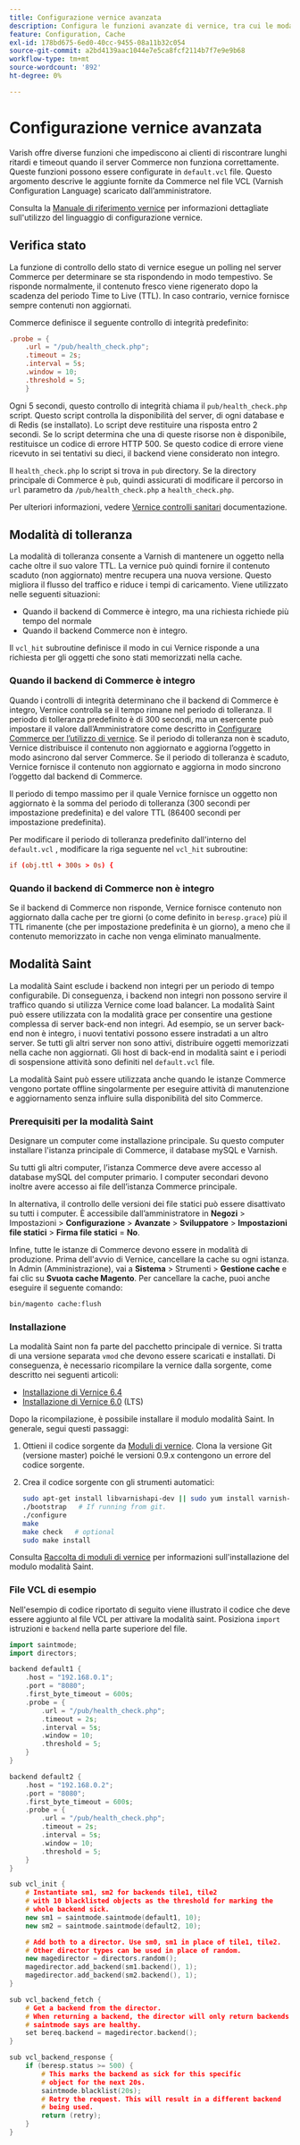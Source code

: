 ```yaml
---
title: Configurazione vernice avanzata
description: Configura le funzioni avanzate di vernice, tra cui le modalità di controllo dello stato di salute, grazia e santo.
feature: Configuration, Cache
exl-id: 178bd675-6ed0-40cc-9455-08a11b32c054
source-git-commit: a2bd4139aac1044e7e5ca8fcf2114b7f7e9e9b68
workflow-type: tm+mt
source-wordcount: '892'
ht-degree: 0%

---
```


# Configurazione vernice avanzata

Varish offre diverse funzioni che impediscono ai clienti di riscontrare lunghi ritardi e timeout quando il server Commerce non funziona correttamente. Queste funzioni possono essere configurate in `default.vcl` file. Questo argomento descrive le aggiunte fornite da Commerce nel file VCL (Varnish Configuration Language) scaricato dall’amministratore.

Consulta la [Manuale di riferimento vernice](https://varnish-cache.org/docs/6.3/reference/index.html) per informazioni dettagliate sull&#39;utilizzo del linguaggio di configurazione vernice.

## Verifica stato

La funzione di controllo dello stato di vernice esegue un polling nel server Commerce per determinare se sta rispondendo in modo tempestivo. Se risponde normalmente, il contenuto fresco viene rigenerato dopo la scadenza del periodo Time to Live (TTL). In caso contrario, vernice fornisce sempre contenuti non aggiornati.

Commerce definisce il seguente controllo di integrità predefinito:

```conf
.probe = {
    .url = "/pub/health_check.php";
    .timeout = 2s;
    .interval = 5s;
    .window = 10;
    .threshold = 5;
    }
```

Ogni 5 secondi, questo controllo di integrità chiama il `pub/health_check.php` script. Questo script controlla la disponibilità del server, di ogni database e di Redis (se installato). Lo script deve restituire una risposta entro 2 secondi. Se lo script determina che una di queste risorse non è disponibile, restituisce un codice di errore HTTP 500. Se questo codice di errore viene ricevuto in sei tentativi su dieci, il backend viene considerato non integro.

Il `health_check.php` lo script si trova in `pub` directory. Se la directory principale di Commerce è `pub`, quindi assicurati di modificare il percorso in `url` parametro da `/pub/health_check.php` a `health_check.php`.

Per ulteriori informazioni, vedere [Vernice controlli sanitari](https://varnish-cache.org/docs/6.3/users-guide/vcl-backends.html?highlight=health%20check#health-checks) documentazione.

## Modalità di tolleranza

La modalità di tolleranza consente a Varnish di mantenere un oggetto nella cache oltre il suo valore TTL. La vernice può quindi fornire il contenuto scaduto (non aggiornato) mentre recupera una nuova versione. Questo migliora il flusso del traffico e riduce i tempi di caricamento. Viene utilizzato nelle seguenti situazioni:

- Quando il backend di Commerce è integro, ma una richiesta richiede più tempo del normale
- Quando il backend Commerce non è integro.

Il `vcl_hit` subroutine definisce il modo in cui Vernice risponde a una richiesta per gli oggetti che sono stati memorizzati nella cache.

### Quando il backend di Commerce è integro

Quando i controlli di integrità determinano che il backend di Commerce è integro, Vernice controlla se il tempo rimane nel periodo di tolleranza. Il periodo di tolleranza predefinito è di 300 secondi, ma un esercente può impostare il valore dall’Amministratore come descritto in [Configurare Commerce per l’utilizzo di vernice](configure-varnish-commerce.md). Se il periodo di tolleranza non è scaduto, Vernice distribuisce il contenuto non aggiornato e aggiorna l’oggetto in modo asincrono dal server Commerce. Se il periodo di tolleranza è scaduto, Vernice fornisce il contenuto non aggiornato e aggiorna in modo sincrono l’oggetto dal backend di Commerce.

Il periodo di tempo massimo per il quale Vernice fornisce un oggetto non aggiornato è la somma del periodo di tolleranza (300 secondi per impostazione predefinita) e del valore TTL (86400 secondi per impostazione predefinita).

Per modificare il periodo di tolleranza predefinito dall&#39;interno del `default.vcl` , modificare la riga seguente nel `vcl_hit` subroutine:

```conf
if (obj.ttl + 300s > 0s) {
```

### Quando il backend di Commerce non è integro

Se il backend di Commerce non risponde, Vernice fornisce contenuto non aggiornato dalla cache per tre giorni (o come definito in `beresp.grace`) più il TTL rimanente (che per impostazione predefinita è un giorno), a meno che il contenuto memorizzato in cache non venga eliminato manualmente.

## Modalità Saint

La modalità Saint esclude i backend non integri per un periodo di tempo configurabile. Di conseguenza, i backend non integri non possono servire il traffico quando si utilizza Vernice come load balancer. La modalità Saint può essere utilizzata con la modalità grace per consentire una gestione complessa di server back-end non integri. Ad esempio, se un server back-end non è integro, i nuovi tentativi possono essere instradati a un altro server. Se tutti gli altri server non sono attivi, distribuire oggetti memorizzati nella cache non aggiornati. Gli host di back-end in modalità saint e i periodi di sospensione attività sono definiti nel `default.vcl` file.

La modalità Saint può essere utilizzata anche quando le istanze Commerce vengono portate offline singolarmente per eseguire attività di manutenzione e aggiornamento senza influire sulla disponibilità del sito Commerce.

### Prerequisiti per la modalità Saint

Designare un computer come installazione principale. Su questo computer installare l&#39;istanza principale di Commerce, il database mySQL e Varnish.

Su tutti gli altri computer, l’istanza Commerce deve avere accesso al database mySQL del computer primario. I computer secondari devono inoltre avere accesso ai file dell’istanza Commerce principale.

In alternativa, il controllo delle versioni dei file statici può essere disattivato su tutti i computer. È accessibile dall’amministratore in **Negozi** > Impostazioni > **Configurazione** > **Avanzate** > **Sviluppatore** > **Impostazioni file statici** > **Firma file statici** = **No**.

Infine, tutte le istanze di Commerce devono essere in modalità di produzione. Prima dell&#39;avvio di Vernice, cancellare la cache su ogni istanza. In Admin (Amministrazione), vai a **Sistema** > Strumenti > **Gestione cache** e fai clic su **Svuota cache Magento**. Per cancellare la cache, puoi anche eseguire il seguente comando:

```bash
bin/magento cache:flush
```

### Installazione

La modalità Saint non fa parte del pacchetto principale di vernice. Si tratta di una versione separata `vmod` che devono essere scaricati e installati. Di conseguenza, è necessario ricompilare la vernice dalla sorgente, come descritto nei seguenti articoli:

- [Installazione di Vernice 6.4](https://varnish-cache.org/docs/6.4/installation/install.html)
- [Installazione di Vernice 6.0](https://varnish-cache.org/docs/6.0/installation/install.html) (LTS)

Dopo la ricompilazione, è possibile installare il modulo modalità Saint. In generale, segui questi passaggi:

1. Ottieni il codice sorgente da [Moduli di vernice](https://github.com/varnish/varnish-modules). Clona la versione Git (versione master) poiché le versioni 0.9.x contengono un errore del codice sorgente.
1. Crea il codice sorgente con gli strumenti automatici:

   ```bash
   sudo apt-get install libvarnishapi-dev || sudo yum install varnish-libs-devel
   ./bootstrap   # If running from git.
   ./configure
   make
   make check   # optional
   sudo make install
   ```

Consulta [Raccolta di moduli di vernice](https://github.com/varnish/varnish-modules) per informazioni sull&#39;installazione del modulo modalità Saint.

### File VCL di esempio

Nell&#39;esempio di codice riportato di seguito viene illustrato il codice che deve essere aggiunto al file VCL per attivare la modalità saint. Posiziona `import` istruzioni e `backend` nella parte superiore del file.

```cpp
import saintmode;
import directors;

backend default1 {
    .host = "192.168.0.1";
    .port = "8080";
    .first_byte_timeout = 600s;
    .probe = {
        .url = "/pub/health_check.php";
        .timeout = 2s;
        .interval = 5s;
        .window = 10;
        .threshold = 5;
    }
}

backend default2 {
    .host = "192.168.0.2";
    .port = "8080";
    .first_byte_timeout = 600s;
    .probe = {
        .url = "/pub/health_check.php";
        .timeout = 2s;
        .interval = 5s;
        .window = 10;
        .threshold = 5;
    }
}

sub vcl_init {
    # Instantiate sm1, sm2 for backends tile1, tile2
    # with 10 blacklisted objects as the threshold for marking the
    # whole backend sick.
    new sm1 = saintmode.saintmode(default1, 10);
    new sm2 = saintmode.saintmode(default2, 10);

    # Add both to a director. Use sm0, sm1 in place of tile1, tile2.
    # Other director types can be used in place of random.
    new magedirector = directors.random();
    magedirector.add_backend(sm1.backend(), 1);
    magedirector.add_backend(sm2.backend(), 1);
}

sub vcl_backend_fetch {
    # Get a backend from the director.
    # When returning a backend, the director will only return backends
    # saintmode says are healthy.
    set bereq.backend = magedirector.backend();
}

sub vcl_backend_response {
    if (beresp.status >= 500) {
        # This marks the backend as sick for this specific
        # object for the next 20s.
        saintmode.blacklist(20s);
        # Retry the request. This will result in a different backend
        # being used.
        return (retry);
    }
}
```
